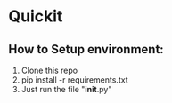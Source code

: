 # Quickit

## How to Setup environment:
1. Clone this repo
2. pip install -r requirements.txt
3. Just run the file "__init__.py"
